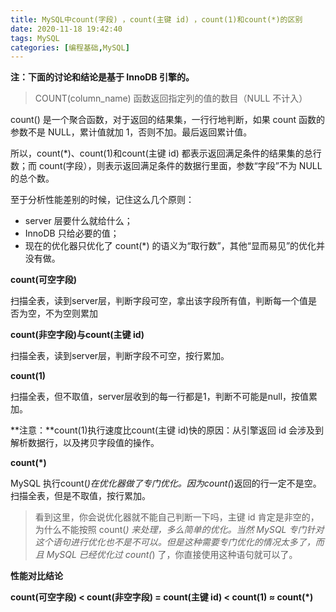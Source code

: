```yaml
---
title: MySQL中count(字段) ，count(主键 id) ，count(1)和count(*)的区别
date: 2020-11-18 19:42:40
tags: MySQL
categories: [编程基础,MySQL]
---
```


**注：下面的讨论和结论是基于 InnoDB 引擎的。**

<!--more-->

> COUNT(column_name) 函数返回指定列的值的数目（NULL 不计入）

count() 是一个聚合函数，对于返回的结果集，一行行地判断，如果 count 函数的参数不是 NULL，累计值就加 1，否则不加。最后返回累计值。

所以，count(*)、count(1)和count(主键 id) 都表示返回满足条件的结果集的总行数；而 count(字段），则表示返回满足条件的数据行里面，参数“字段”不为 NULL 的总个数。



至于分析性能差别的时候，记住这么几个原则：

- server 层要什么就给什么；
- InnoDB 只给必要的值；
- 现在的优化器只优化了 count(*) 的语义为“取行数”，其他“显而易见”的优化并没有做。

**count(可空字段)**

扫描全表，读到server层，判断字段可空，拿出该字段所有值，判断每一个值是否为空，不为空则累加

**count(非空字段)与count(主键 id)**

扫描全表，读到server层，判断字段不可空，按行累加。

**count(1)**

扫描全表，但不取值，server层收到的每一行都是1，判断不可能是null，按值累加。

**注意：**count(1)执行速度比count(主键 id)快的原因：从引擎返回 id 会涉及到解析数据行，以及拷贝字段值的操作。

**count(\*)**

MySQL 执行count(*)在优化器做了专门优化。因为count(*)返回的行一定不是空。扫描全表，但是不取值，按行累加。



> 看到这里，你会说优化器就不能自己判断一下吗，主键 id 肯定是非空的，为什么不能按照 count(*) 来处理，多么简单的优化。当然 MySQL 专门针对这个语句进行优化也不是不可以。但是这种需要专门优化的情况太多了，而且 MySQL 已经优化过 count(*) 了，你直接使用这种语句就可以了。



**性能对比结论**

**count(可空字段) < count(非空字段) = count(主键 id) < count(1) ≈ count(\*)**